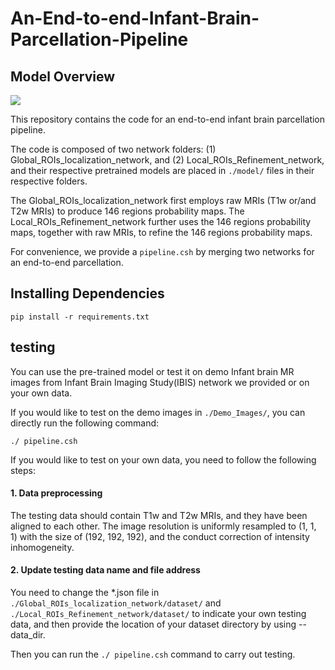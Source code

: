 # An-End-to-end-Infant-Brain-Parcellation-Pipeline

## Model Overview

![](https://github.com/limeiwang5050/An-End-to-end-Infant-Brain-Parcellation-Pipeline/blob/main/Picture-3.png)

This repository contains the code for an end-to-end infant brain parcellation pipeline.

The code is composed of two network folders: (1) Global_ROIs_localization_network, and (2) Local_ROIs_Refinement_network, and their respective pretrained models are placed in ```./model/``` files in their respective folders.

The Global_ROIs_localization_network first employs raw MRIs (T1w or/and T2w MRIs) to produce 146 regions probability maps. The Local_ROIs_Refinement_network further uses the 146 regions probability maps, together with raw MRIs, to refine the 146 regions probability maps.

For convenience, we provide a ```pipeline.csh``` by merging two networks for an end-to-end parcellation.



## Installing Dependencies

```
pip install -r requirements.txt
```

## testing 
You can use the pre-trained model or test it on demo Infant brain MR images from Infant Brain Imaging Study(IBIS) network we provided or on your own data.

If you would like to test on the demo images in ```./Demo_Images/```, you can directly run the following command:

```
./ pipeline.csh
```

If you would like to test on your own data, you need to follow the following steps:

#### 1. Data preprocessing

The testing data should contain T1w and T2w MRIs, and they have been aligned to each other. The image resolution is uniformly resampled to (1, 1, 1) with the size of (192, 192, 192), and the conduct correction of intensity inhomogeneity.

#### 2. Update testing data name and file address

You need to change the *.json file in ```./Global_ROIs_localization_network/dataset/``` and ```./Local_ROIs_Refinement_network/dataset/``` to indicate your own testing data, and then provide the location of your dataset directory by using --data_dir.

Then you can run the ```./ pipeline.csh``` command to carry out testing.
